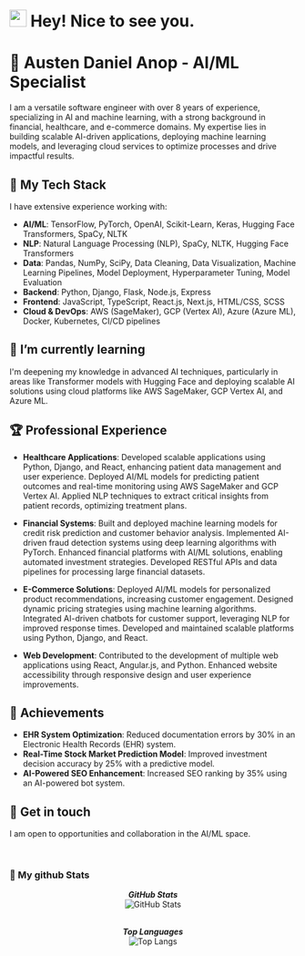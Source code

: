 <h1><img src="https://emojis.slackmojis.com/emojis/images/1531849430/4246/blob-sunglasses.gif?1531849430" width="30"/> Hey! Nice to see you.</h1>

# 💼 Austen Daniel Anop - AI/ML Specialist

I am a versatile software engineer with over 8 years of experience, specializing in AI and machine learning, with a strong background in financial, healthcare, and e-commerce domains. My expertise lies in building scalable AI-driven applications, deploying machine learning models, and leveraging cloud services to optimize processes and drive impactful results.

## 🔭 My Tech Stack

I have extensive experience working with:

- **AI/ML**: TensorFlow, PyTorch, OpenAI, Scikit-Learn, Keras, Hugging Face Transformers, SpaCy, NLTK
- **NLP**: Natural Language Processing (NLP), SpaCy, NLTK, Hugging Face Transformers
- **Data**: Pandas, NumPy, SciPy, Data Cleaning, Data Visualization, Machine Learning Pipelines, Model Deployment, Hyperparameter Tuning, Model Evaluation
- **Backend**: Python, Django, Flask, Node.js, Express
- **Frontend**: JavaScript, TypeScript, React.js, Next.js, HTML/CSS, SCSS
- **Cloud & DevOps**: AWS (SageMaker), GCP (Vertex AI), Azure (Azure ML), Docker, Kubernetes, CI/CD pipelines

## 🌱 I’m currently learning 

I'm deepening my knowledge in advanced AI techniques, particularly in areas like Transformer models with Hugging Face and deploying scalable AI solutions using cloud platforms like AWS SageMaker, GCP Vertex AI, and Azure ML.

## 🏆 Professional Experience

- **Healthcare Applications**: Developed scalable applications using Python, Django, and React, enhancing patient data management and user experience. Deployed AI/ML models for predicting patient outcomes and real-time monitoring using AWS SageMaker and GCP Vertex AI. Applied NLP techniques to extract critical insights from patient records, optimizing treatment plans.

- **Financial Systems**: Built and deployed machine learning models for credit risk prediction and customer behavior analysis. Implemented AI-driven fraud detection systems using deep learning algorithms with PyTorch. Enhanced financial platforms with AI/ML solutions, enabling automated investment strategies. Developed RESTful APIs and data pipelines for processing large financial datasets.

- **E-Commerce Solutions**: Deployed AI/ML models for personalized product recommendations, increasing customer engagement. Designed dynamic pricing strategies using machine learning algorithms. Integrated AI-driven chatbots for customer support, leveraging NLP for improved response times. Developed and maintained scalable platforms using Python, Django, and React.

- **Web Development**: Contributed to the development of multiple web applications using React, Angular.js, and Python. Enhanced website accessibility through responsive design and user experience improvements.

## 🏅 Achievements

- **EHR System Optimization**: Reduced documentation errors by 30% in an Electronic Health Records (EHR) system.
- **Real-Time Stock Market Prediction Model**: Improved investment decision accuracy by 25% with a predictive model.
- **AI-Powered SEO Enhancement**: Increased SEO ranking by 35% using an AI-powered bot system.

## 💬 Get in touch

I am open to opportunities and collaboration in the AI/ML space.

<br>

<h3>👀 My github Stats</h3>

<div>
  <p align="center">
  <b><em>GitHub Stats</em></b> <br/>
  <img src="https://github-readme-streak-stats.herokuapp.com/?user=AAA0109" alt="GitHub Stats" /> <br/><br/>
  </p>
</div>
<div>
  <p align="center">
  <b><em>Top Languages</em></b> <br/>
  <img src="https://github-readme-stats.vercel.app/api/top-langs/?username=AAA0109&layout=compact" alt="Top Langs" /> <br/><br/>
  </p>
</div>
